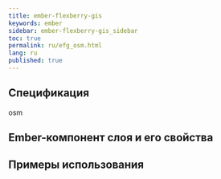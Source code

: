 ```yaml
---
title: ember-flexberry-gis
keywords: ember
sidebar: ember-flexberry-gis_sidebar
toc: true
permalink: ru/efg_osm.html
lang: ru
published: true
---
```


## Спецификация

osm

## Ember-компонент слоя и его свойства

## Примеры использования
